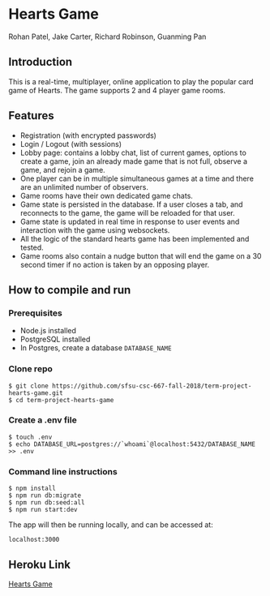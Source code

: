 # Hearts Game
Rohan Patel, Jake Carter, Richard Robinson, Guanming Pan

## Introduction
This is a real-time, multiplayer, online application to play the popular card game of Hearts. The game supports 2 and 4 player game rooms.

## Features

- Registration (with encrypted passwords)
- Login / Logout (with sessions)
- Lobby page: contains a lobby chat, list of current games, options to create a game, join an already made game that is not full, observe a game, and rejoin a game.
- One player can be in multiple simultaneous games at a time and there are an unlimited number of observers.
- Game rooms have their own dedicated game chats.
- Game state is persisted in the database. If a user closes a tab, and reconnects to the game, the game will be reloaded for that user.
- Game state is updated in real time in response to user events and interaction with the game using websockets.
- All the logic of the standard hearts game has been implemented and tested.
- Game rooms also contain a nudge button that will end the game on a 30 second timer if no action is taken by an opposing player.

## How to compile and run

### Prerequisites

- Node.js installed
- PostgreSQL installed
- In Postgres, create a database `DATABASE_NAME`

### Clone repo
```
$ git clone https://github.com/sfsu-csc-667-fall-2018/term-project-hearts-game.git
$ cd term-project-hearts-game
```

### Create a .env file
```
$ touch .env
$ echo DATABASE_URL=postgres://`whoami`@localhost:5432/DATABASE_NAME >> .env
```

### Command line instructions
```
$ npm install
$ npm run db:migrate
$ npm run db:seed:all
$ npm run start:dev
```

The app will then be running locally, and can be accessed at:

`localhost:3000`

## Heroku Link

[Hearts Game](https://hearts-game.herokuapp.com/)
